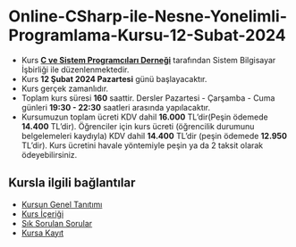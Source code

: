 # Online-CSharp-ile-Nesne-Yonelimli-Programlama-Kursu-12-Subat-2024


+ Kurs [__C ve Sistem Programcıları Derneği__](http://www.csystem.org/) tarafından Sistem Bilgisayar İşbirliği ile düzenlenmektedir.
+ Kurs __12 Şubat 2024 Pazartesi__ günü başlayacaktır.
+ Kurs gerçek zamanlıdır.
+ Toplam kurs süresi __160__ saattir. Dersler Pazartesi - Çarşamba - Cuma günleri __19:30 - 22:30__ saatleri arasında yapılacaktır.
+  Kursumuzun toplam ücreti KDV dahil __16.000__ TL’dir(Peşin ödemede __14.400__ TL’dir). Öğrenciler için kurs ücreti (öğrencilik durumunu belgelemeleri kaydıyla) KDV dahil __14.400__ TL’dir (peşin ödemede __12.950__ TL’dir). Kurs ücretini havale yöntemiyle peşin ya da 2 taksit olarak ödeyebilirsiniz.

## Kursla ilgili bağlantılar
+ [Kursun Genel Tanıtımı](https://github.com/CSD-1993/Online-CSharp-ile-Nesne-Yonelimli-Programlama-Kursu-12-Subat-2024/blob/main/kurs_tanitimi.md)
+ [Kurs İçeriği](https://github.com/CSD-1993/Online-CSharp-ile-Nesne-Yonelimli-Programlama-Kursu-12-Subat-2024/blob/main/kurs_icerigi.md)
+ [Sık Sorulan Sorular](https://github.com/CSD-1993/Online-CSharp-ile-Nesne-Yonelimli-Programlama-Kursu-12-Subat-2024/blob/main/sss.md)
+ [Kursa Kayıt](https://us06web.zoom.us/meeting/register/tZwtf-uuqTMjHNwZj_SpbLT7f24qBT-Yy95T#/registration)
